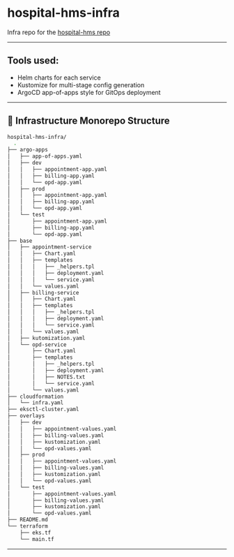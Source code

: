# hospital-hms-infra

Infra repo for the [hospital-hms repo](https://github.com/somnathbm/hospital-hms)

---

## Tools used:
  - Helm charts for each service
  - Kustomize for multi-stage config generation
  - ArgoCD app-of-apps style for GitOps deployment

---

## 📁 Infrastructure Monorepo Structure

```bash
hospital-hms-infra/
  .
├── argo-apps
│   ├── app-of-apps.yaml
│   ├── dev
│   │   ├── appointment-app.yaml
│   │   ├── billing-app.yaml
│   │   └── opd-app.yaml
│   ├── prod
│   │   ├── appointment-app.yaml
│   │   ├── billing-app.yaml
│   │   └── opd-app.yaml
│   └── test
│       ├── appointment-app.yaml
│       ├── billing-app.yaml
│       └── opd-app.yaml
├── base
│   ├── appointment-service
│   │   ├── Chart.yaml
│   │   ├── templates
│   │   │   ├── _helpers.tpl
│   │   │   ├── deployment.yaml
│   │   │   └── service.yaml
│   │   └── values.yaml
│   ├── billing-service
│   │   ├── Chart.yaml
│   │   ├── templates
│   │   │   ├── _helpers.tpl
│   │   │   ├── deployment.yaml
│   │   │   └── service.yaml
│   │   └── values.yaml
│   ├── kutomization.yaml
│   └── opd-service
│       ├── Chart.yaml
│       ├── templates
│       │   ├── _helpers.tpl
│       │   ├── deployment.yaml
│       │   ├── NOTES.txt
│       │   └── service.yaml
│       └── values.yaml
├── cloudformation
│   └── infra.yaml
├── eksctl-cluster.yaml
├── overlays
│   ├── dev
│   │   ├── appointment-values.yaml
│   │   ├── billing-values.yaml
│   │   ├── kustomization.yaml
│   │   └── opd-values.yaml
│   ├── prod
│   │   ├── appointment-values.yaml
│   │   ├── billing-values.yaml
│   │   ├── kustomization.yaml
│   │   └── opd-values.yaml
│   └── test
│       ├── appointment-values.yaml
│       ├── billing-values.yaml
│       ├── kustomization.yaml
│       └── opd-values.yaml
├── README.md
└── terraform
    ├── eks.tf
    └── main.tf
```
---